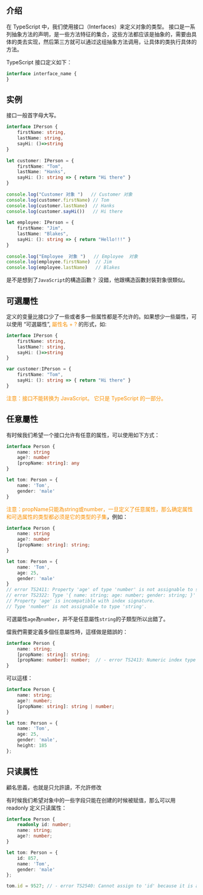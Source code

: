 ## 介绍

在 TypeScript 中，我们使用接口（Interfaces）来定义对象的类型。
接口是一系列抽象方法的声明，是一些方法特征的集合，这些方法都应该是抽象的，需要由具体的类去实现，然后第三方就可以通过这组抽象方法调用，让具体的类执行具体的方法。

TypeScript 接口定义如下：

```typescript
interface interface_name { 
}
```

## 实例

接口一般首字母大写。

```typescript
interface IPerson { 
    firstName: string, 
    lastName: string, 
    sayHi: ()=>string 
} 
 
let customer: IPerson = { 
    firstName: "Tom",
    lastName: "Hanks", 
    sayHi: (): string => { return "Hi there" } 
} 
 
console.log("Customer 对象 ")   // Customer 对象
console.log(customer.firstName) // Tom
console.log(customer.lastName)  // Hanks
console.log(customer.sayHi())   // Hi there
 
let employee: IPerson = { 
    firstName: "Jim",
    lastName: "Blakes", 
    sayHi: (): string => { return "Hello!!!" } 
} 
 
console.log("Employee  对象 ")   // Employee  对象
console.log(employee.firstName)  // Jim
console.log(employee.lastName)   // Blakes
```

是不是想到了`JavaScript`的構造函數？ 沒錯，他跟構造函數封裝對象很類似。

## 可選屬性

定义的变量比接口少了一些或者多一些属性都是不允许的。如果想少一些屬性，可以使用 “可選屬性”, <font color=fa9003>屬性名 + ?</font> 的形式，如:

```typescript
interface IPerson { 
    firstName: string, 
    lastName?: string, 
    sayHi: ()=>string 
} 

var customer:IPerson = { 
    firstName: "Tom",
    sayHi: (): string => { return "Hi there" } 
} 
```

<font color=fa9003>注意：接口不能转换为 JavaScript。 它只是 TypeScript 的一部分。</font>

## 任意屬性

有时候我们希望一个接口允许有任意的属性，可以使用如下方式：

```typescript
interface Person {
    name: string
    age?: number
    [propName: string]: any
}

let tom: Person = {
    name: 'Tom',
    gender: 'male'
}
```

<font color=fa9003>注意：propName只能為string或number，一旦定义了任意属性，那么确定属性和可选属性的类型都必须是它的类型的子集</font>，例如：

```typescript
interface Person {
    name: string
    age?: number
    [propName: string]: string;
}

let tom: Person = {
    name: 'Tom',
    age: 25,
    gender: 'male'
}
// error TS2411: Property 'age' of type 'number' is not assignable to string index type 'string'.
// error TS2322: Type '{ name: string; age: number; gender: string; }' is not assignable to type 'Person'.
// Property 'age' is incompatible with index signature.
// Type 'number' is not assignable to type 'string'.
```

可選屬性`age`為`number`，并不是任意屬性`string`的子類型所以出錯了。

儅我們需要定義多個任意屬性時，這樣做是錯誤的：

```typescript
interface Person {
    name: string;
    [propName: string]: string;
    [propName: number]: number;  // - error TS2413: Numeric index type 'number' is not assignable to string index type 'string'.
}
```

可以這樣：

```typescript
interface Person {
    name: string;
    age?: number;
    [propName: string]: string | number;
}

let tom: Person = {
    name: 'Tom',
    age: 25,
    gender: 'male',
    height: 185
};
```

## 只读属性

顧名思義，也就是只允許讀，不允許修改

有时候我们希望对象中的一些字段只能在创建的时候被赋值，那么可以用 readonly 定义只读属性：

```typescript
interface Person {
    readonly id: number;
    name: string;
    age?: number;
}

let tom: Person = {
    id: 857,
    name: 'Tom',
    gender: 'male'
};

tom.id = 9527; // - error TS2540: Cannot assign to 'id' because it is a read-only property.
```